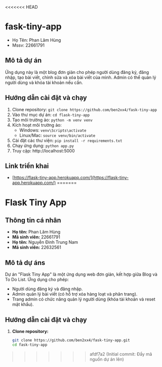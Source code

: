 <<<<<<< HEAD
# fask-tiny-app
- Họ Tên: Phan Lâm Hùng
- Mssv: 22661791
## Mô tả dự án
Ứng dụng này là một blog đơn giản cho phép người dùng đăng ký, đăng nhập, tạo bài viết, chỉnh sửa và xóa bài viết của mình. Admin có thể quản lý người dùng và khóa tài khoản nếu cần.
## Hướng dẫn cài đặt và chạy
1. Clone repository: `git clone https://github.com/ben2xx4/fask-tiny-app`
2. Vào thư mục dự án: `cd flask-tiny-app`
3. Tạo môi trường ảo: `python -m venv venv`
4. Kích hoạt môi trường ảo:
   - Windows: `venv\Scripts\activate`
   - Linux/Mac: `source venv/bin/activate`
5. Cài đặt các thư viện: `pip install -r requirements.txt`
6. Chạy ứng dụng: `python app.py`
7. Truy cập: http://localhost:5000
## Link triển khai
- [https://flask-tiny-app.herokuapp.com/](https://flask-tiny-app.herokuapp.com/)
=======
# Flask Tiny App

## Thông tin cá nhân
- **Họ tên:** Phan Lâm Hùng
- **Mã sinh viên:** 22661791
- **Họ tên:** Nguyễn Đinh Trung Nam
- **Mã sinh viên:** 22632561
## Mô tả dự áns
Dự án "Flask Tiny App" là một ứng dụng web đơn giản, kết hợp giữa Blog và To Do List. Ứng dụng cho phép:
- Người dùng đăng ký và đăng nhập.
- Admin quản lý bài viết (có hỗ trợ xóa hàng loạt và phân trang).
- Trang admin có chức năng quản lý người dùng (khóa tài khoản và reset mật khẩu).

## Hướng dẫn cài đặt và chạy
1. **Clone repository:**
   ```bash
   git clone https://github.com/ben2xx4/fask-tiny-app.git
   cd fask-tiny-app
>>>>>>> afdf7a2 (Initial commit: Đẩy mã nguồn dự án lên)
